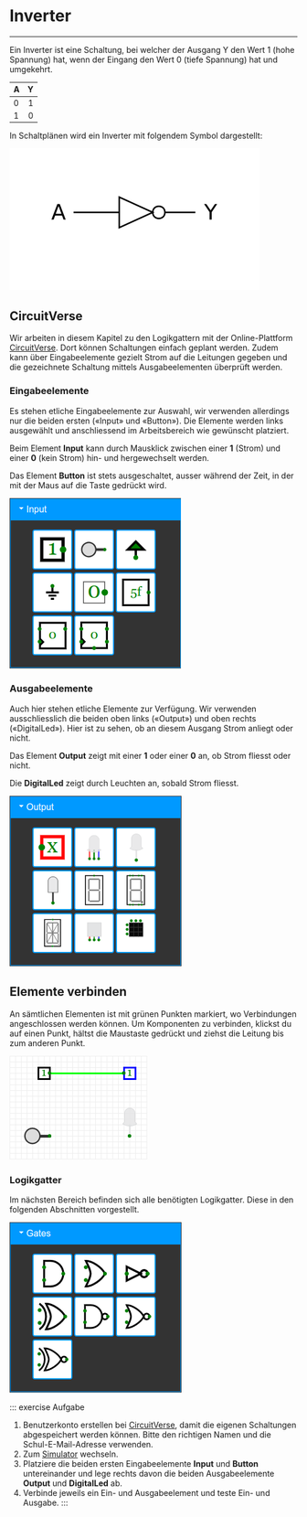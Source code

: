 # Inverter
---

Ein Inverter ist eine Schaltung, bei welcher der Ausgang Y den Wert 1 (hohe Spannung) hat, wenn der Eingang den Wert 0 (tiefe Spannung) hat und umgekehrt.

| A   |   Y |
|:--- | ---:|
| 0   |   1 |
| 1   |   0 |

In Schaltplänen wird ein Inverter mit folgendem Symbol dargestellt:

![Symbol für einen Inverter](./inverter.svg)

## CircuitVerse

Wir arbeiten in diesem Kapitel zu den Logikgattern mit der Online-Plattform [CircuitVerse](https://circuitverse.org/). Dort können Schaltungen einfach geplant werden. Zudem kann über Eingabeelemente gezielt Strom auf die Leitungen gegeben und die gezeichnete Schaltung mittels Ausgabeelementen überprüft werden.

### Eingabeelemente

Es stehen etliche Eingabeelemente zur Auswahl, wir verwenden allerdings nur die beiden ersten («Input» und «Button»). Die Elemente werden links ausgewählt und anschliessend im Arbeitsbereich wie gewünscht platziert.

Beim Element **Input** kann durch Mausklick zwischen einer **1** (Strom) und einer **0** (kein Strom) hin- und hergewechselt werden.

Das Element **Button** ist stets ausgeschaltet, ausser während der Zeit, in der mit der Maus auf die Taste gedrückt wird.

![Eingabeelemente](./cv-input.png)

### Ausgabeelemente

Auch hier stehen etliche Elemente zur Verfügung. Wir verwenden ausschliesslich die beiden oben links («Output») und oben rechts («DigitalLed»). Hier ist zu sehen, ob an diesem Ausgang Strom anliegt oder nicht.

Das Element **Output** zeigt mit einer **1** oder einer **0** an, ob Strom fliesst oder nicht.

Die **DigitalLed** zeigt durch Leuchten an, sobald Strom fliesst.

![Ausgabeelemente](./cv-output.png)

## Elemente verbinden

An sämtlichen Elementen ist mit grünen Punkten markiert, wo Verbindungen angeschlossen werden können. Um Komponenten zu verbinden, klickst du auf einen Punkt, hältst die Maustaste gedrückt und ziehst die Leitung bis zum anderen Punkt.

![Verbindungen](./cv-connections.png)

### Logikgatter

Im nächsten Bereich befinden sich alle benötigten Logikgatter. Diese in den folgenden Abschnitten vorgestellt.

![](./cv-gates.png)

::: exercise Aufgabe
1. Benutzerkonto erstellen bei [CircuitVerse](https://circuitverse.org/users/sign_up), damit die eigenen Schaltungen abgespeichert werden können. Bitte den richtigen Namen und die Schul-E-Mail-Adresse verwenden.
2. Zum [Simulator](https://circuitverse.org/simulator) wechseln.
3. Platziere die beiden ersten Eingabeelemente **Input** und **Button** untereinander und lege rechts davon die beiden Ausgabeelemente **Output** und **DigitalLed** ab.
4. Verbinde jeweils ein Ein- und Ausgabeelement und teste Ein- und Ausgabe.
:::
